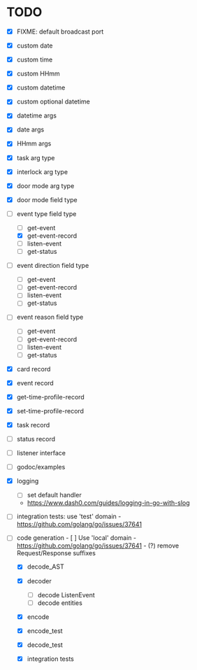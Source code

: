 # TODO

- [x] FIXME: default broadcast port
- [x] custom date
- [x] custom time
- [x] custom HHmm
- [x] custom datetime
- [x] custom optional datetime
- [x] datetime args
- [x] date args
- [x] HHmm args
- [x] task arg type
- [x] interlock arg type
- [x] door mode arg type
- [x] door mode field type
- [ ] event type field type
    - [ ] get-event
    - [x] get-event-record
    - [ ] listen-event
    - [ ] get-status
- [ ] event direction field type
    - [ ] get-event
    - [ ] get-event-record
    - [ ] listen-event
    - [ ] get-status
- [ ] event reason field type
    - [ ] get-event
    - [ ] get-event-record
    - [ ] listen-event
    - [ ] get-status
- [x] card record
- [x] event record
- [x] get-time-profile-record
- [x] set-time-profile-record
- [x] task record
- [ ] status record
- [ ] listener interface
- [ ] godoc/examples

- [x] logging
    - [ ] set default handler
    - https://www.dash0.com/guides/logging-in-go-with-slog

- [ ] integration tests: use 'test' domain
         - https://github.com/golang/go/issues/37641

- [ ] code generation
      - [ ] Use 'local' domain
         - https://github.com/golang/go/issues/37641
      - (?) remove Request/Response suffixes

   - [x] decode_AST
   - [x] decoder
       - [ ] decode ListenEvent
       - [ ] decode entities

   - [x] encode
   - [x] encode_test
   - [x] decode_test
   - [x] integration tests

